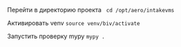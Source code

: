 Перейти в директорию проекта
``` cd /opt/aero/intakevms```

Активировать venv
```source venv/biv/activate```

Запустить проверку mypy
```mypy .```